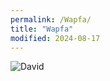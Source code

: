 ```yaml
---
permalink: /Wapfa/
title: "Wapfa"
modified: 2024-08-17
---
```







<img src="https://www.lookandlearn.com/history-images/preview/YW/YW010/YW010475V_David-with-the-head-of-Goliath.jpg" alt="David" title="Goliath">
